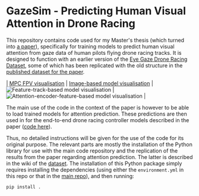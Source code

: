 # GazeSim - Predicting Human Visual Attention in Drone Racing

This repository contains code used for my Master's thesis (which turned into [a paper](https://doi.org/10.1371/journal.pone.0264471)), specifically for training models to predict human visual attention from gaze data of human pilots flying drone racing tracks. It is designed to function with an earlier version of the [Eye Gaze Drone Racing Dataset](https://osf.io/gvdse/), some of which has been replicated with the old structure in the [published dataset for the paper](https://osf.io/uabx4/).



| [MPC FPV visualisation](flightmare/media/mpc.gif) | [Image-based model visualisation](flightmare/media/images.gif) | ![Feature-track-based model visualisation](flightmare/media/feature-tracks.gif) | ![Attention-encoder-feature-based model visualisation](flightmare/media/encoder-features.gif) |


The main use of the code in the context of the paper is however to be able to load trained models for attention prediction. These predictions are then used in for the end-to-end drone racing controller models described in the paper ([code here](https://github.com/swengeler/flightmare)).

Thus, no detailed instructions will be given for the use of the code for its original purpose. The relevant parts are mostly the installation of the Python library for use with the main code repository and the replication of the results from the paper regarding attention prediction. The latter is described in the wiki of the [dataset](). The installation of this Python package simply requires installing the dependencies (using either the `environment.yml` in this repo or that in the [main repo](https://github.com/swengeler/flightmare)), and then running:

```shell
pip install .
```

<!---

The instructions below this line belong to the old `README` and are only included for completeness sake. With the new structure of the [used dataset](https://osf.io/gvdse/), the code will not work.

## Preparing the data for training

Before creating an index and generating ground-truth, individual laps should be filtered by whether they follow an "expected" trajectory (and thus are useful for learning to fly well):
```shell script
python src/data/generate_expected_trajectory_entries.py -tn flat/wave
```
This script will first create an image of all valid trajectories and then overlay each lap individually on top of it, with the user having to choose whether it follows an expected trajectory or not (buttons "Yes" or "No"). For now this has to be executed two times, once for each track name ("flat" and "wave").

To generate a global index of all frames including certain properties to filter by (e.g. `valid_lap`, `expected_trajectory`), run:
```shell script
python src/data/index_data.py
```

After that the "context" for the generation of ground-truth is established, and it an be generated for attention map prediction and control input prediction with the following two commands respectively:
```shell script
python src/data/generate_ground_truth.py -gtt moving_window_frame_mean_gt
```
```shell script
python src/data/generate_ground_truth.py -gtt drone_control_frame_mean_gt
```

To be able to use masked videos, one should first compute the mean mask(s).
--->